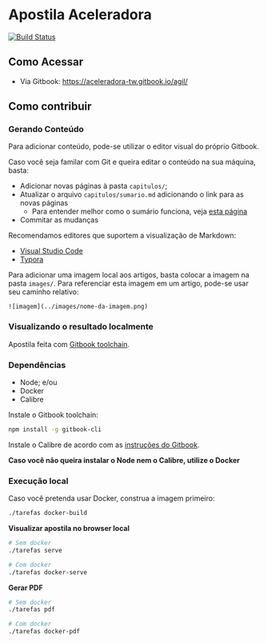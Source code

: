 # Apostila Aceleradora

[![Build Status](https://travis-ci.org/aceleradora-TW/apostila.svg?branch=master)](https://travis-ci.org/aceleradora-TW/apostila)

## Como Acessar

  - Via Gitbook: https://aceleradora-tw.gitbook.io/agil/

## Como contribuir

### Gerando Conteúdo

Para adicionar conteúdo, pode-se utilizar o editor visual do próprio Gitbook.

Caso você seja familar com Git e queira editar o conteúdo na sua máquina, basta:

  - Adicionar novas páginas à pasta `capitulos/`;
  - Atualizar o arquivo `capitulos/sumario.md` adicionando o link para as novas páginas
    - Para entender melhor como o sumário funciona, veja [esta página](https://toolchain.gitbook.com/pages.html)
  - Commitar as mudanças

Recomendamos editores que suportem a visualização de Markdown:

  - [Visual Studio Code](https://code.visualstudio.com/)
  - [Typora](https://typora.io/)

Para adicionar uma imagem local aos artigos, basta colocar a imagem na pasta `images/`. Para referenciar esta imagem em um artigo, pode-se
usar seu caminho relativo:

```
![imagem](../images/nome-da-imagem.png)
```

### Visualizando o resultado localmente

Apostila feita com [Gitbook toolchain](https://toolchain.gitbook.com/setup.html).

### Dependências

  - Node; e/ou
  - Docker
  - Calibre

Instale o Gitbook toolchain:

```bash
npm install -g gitbook-cli
```

Instale o Calibre de acordo com as [instruções do Gitbook](https://toolchain.gitbook.com/ebook.html).

__Caso você não queira instalar o Node nem o Calibre, utilize o Docker__

### Execução local

Caso você pretenda usar Docker, construa a imagem primeiro:

```bash
./tarefas docker-build
```

__Visualizar apostila no browser local__

```bash
# Sem docker
./tarefas serve

# Com docker
./tarefas docker-serve
```

__Gerar PDF__

```bash
# Sem docker
./tarefas pdf

# Com docker
./tarefas docker-pdf
```

